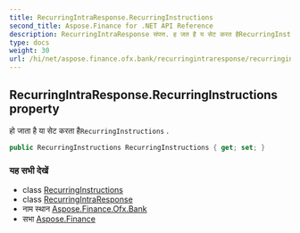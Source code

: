 ```yaml
---
title: RecurringIntraResponse.RecurringInstructions
second_title: Aspose.Finance for .NET API Reference
description: RecurringIntraResponse संपत्त. ह जत है य सेट करत हैRecurringInstructions .
type: docs
weight: 30
url: /hi/net/aspose.finance.ofx.bank/recurringintraresponse/recurringinstructions/
---
```

## RecurringIntraResponse.RecurringInstructions property

हो जाता है या सेट करता है`RecurringInstructions` .

```csharp
public RecurringInstructions RecurringInstructions { get; set; }
```

### यह सभी देखें

* class [RecurringInstructions](../../../aspose.finance.ofx/recurringinstructions/)
* class [RecurringIntraResponse](../)
* नाम स्थान [Aspose.Finance.Ofx.Bank](../../recurringintraresponse/)
* सभा [Aspose.Finance](../../../)


